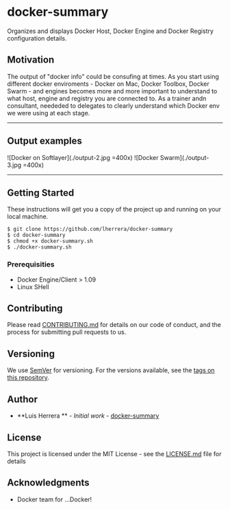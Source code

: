 # docker-summary
Organizes and displays Docker Host, Docker Engine and Docker Registry configuration details. 


## Motivation
The output of "docker info" could be consufing at times. As you start using different docker enviroments - Docker on Mac, Docker Toolbox, Docker Swarm - and engines becomes more and more important to understand to what host, engine and registry you are connected to. As a trainer andn consultant, neededed to delegates to clearly understand which Docker env we were using at each stage.

****

## Output examples
![Docker on Softlayer](./output-2.jpg =400x)
![Docker Swarm](./output-3.jpg =400x)

****

## Getting Started
These instructions will get you a copy of the project up and running on your local machine.

```
$ git clone https://github.com/lherrera/docker-summary
$ cd docker-summary
$ chmod +x docker-summary.sh
$ ./docker-summary.sh
```
### Prerequisities
- Docker Engine/Client > 1.09
- Linux SHell 
 
## Contributing
Please read [CONTRIBUTING.md](CONTRIBUTING.md) for details on our code of conduct, and the process for submitting pull requests to us.

## Versioning
We use [SemVer](http://semver.org/) for versioning. For the versions available, see the [tags on this repository](https://github.com/your/project/tags). 

## Author
* **Luis Herrera ** - *Initial work* - [docker-summary](https://github.com/lherrera)

## License
This project is licensed under the MIT License - see the [LICENSE.md](LICENSE.md) file for details

## Acknowledgments
- Docker team for ...Docker!










